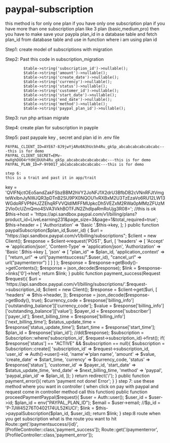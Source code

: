 # paypal-subscription



this method is for only one plan if you have only one subscription plan if you have more than one subscription plan like 3 plan (basic,medium,pro)
then you have to make save your paypla plan_id in a database table and fetch plan_id from database table and use in function where i am using plan id

Step1:
create model of subscriptions with migration 

Step2:
Past this code in subscription_migration

            $table->string('subscription_id')->nullable();
            $table->string('amount')->nullable();
            $table->string('create_date')->nullable();
            $table->string('currency')->nullable();
            $table->string('status')->nullable();
            $table->string('customer_id')->nullable();
            $table->string('start_date')->nullable();
            $table->string('end_date')->nullable();
            $table->string('method')->nullable();
            $table->string('paypal_plan_id')->nullable();
            
  Step3:
  run php artisan migrate
  
  Step4:
  create plan for subscription in payple
  
  Step5:
  past paypale key , secret and plan id in .env file
  
    PAYPAL_CLIENT_ID=AYE67-8J9jwYjARo0A3hUcbh4Ru_gkSp_abcabcabcabcabcabc---this is for demo
    PAYPAL_CLIENT_SECRET=EMv-mwXghDUO4rYdHjDUUh4Ru_gkSp_abcabcabcabcabcabc---this is for demo
    PAYPAL_PLAN_ID=P-9Y0017_abcabcabcabcabcabc---this is for demo
    
    step 6:
    this is a trait and past it in app/trait 
    
    
<?php

namespace App\Traits;
use GuzzleHttp\Exception\GuzzleException;
use GuzzleHttp\Exception\ClientException;
use GuzzleHttp\Pool;
use GuzzleHttp\Client;
use GuzzleHttp\Psr7\Request;
use function GuzzleHttp\Promise\settle;

trait PayPalPlansApi{
    private $key;
    protected $host;
    protected $header;


    public function __construct()
    {
    //here you have to past yor paypal account key id
        $this->key = 'QVlFNjctOEo5andZakFSbzBBM2hVY2JoNFJ1X2drU3BfbDB2cVNnRFJtVmgteWxIbnJyNWJQR3pDTnB2SU9PX0NQOU1vRXBxM2U3TzEzaVo6RU12LW13WGdoRFVPNHJZZEhqRFVVQldIMlFFMUpkcDh5VEZxM2RWa0pMMzZFUzM2Vlo0cUZmQmo4SVA3VkhBOTFJN2ZhdlpaRmRoUjg3R08=';
        //this is ok
        $this->host = 'https://api.sandbox.paypal.com/v1/billing/plans?product_id=LiveLearning231&page_size=3&page=1&total_required=true';

        $this->header = [
            'Authorization' => 'Basic '.$this->key,
        ];
    }



    public function paypalSubscription($plan_id,$user_id)
    {

        $url = "https://api.sandbox.paypal.com/v1/billing/subscriptions";

        $client = new Client();
        $response = $client->request('POST', $url, [
            'headers' => [
                'Accept' => 'application/json',
                'Content-Type' => 'application/json',
                'Authorization' => 'Basic '.$this->key
            ],
                'json' => [
                    "plan_id" => $plan_id,

                    'application_context' => [
                        "return_url" => url("paymentsuccess/".$user_id),
                        "cancel_url" => url("paymenterror")
                    ]

                ]

            ]
        );


        $response = $response->getBody()->getContents();

        $response = json_decode($response);
        $link = $response->links['0']->href;

        return $link;


        }


         public function payment_success(Request $request){

        $uri = 'https://api.sandbox.paypal.com/v1/billing/subscriptions/'.$request->subscription_id;


        $client = new Client();
        $response = $client->get($uri, [
            'headers' => $this->header,
        ]);

        $response = json_decode($response->getBody(), true);

        $currency_code = $response['billing_info']['outstanding_balance']['currency_code'];
        $value = $response['billing_info']['outstanding_balance']['value'];
        $payer_id = $response['subscriber']['payer_id'];
        $next_billing_time = $response['billing_info']['next_billing_time'];
        $status_update_time = $response['status_update_time'];
        $start_time = $response['start_time'];
        $plan_id = $response['plan_id'];

        //dd($response);
        $subscription = Subscription::where('subscription_id', $request->subscription_id)->first();

        if( $response['status'] == "ACTIVE" && $subscription == null){

            $subscription = Subscription::create([
                'subscription_id' => $request->subscription_id,
                'user_id' => Auth()->user()->id,
                'name'=>'plan name',
                'amount' => $value,
                'create_date' => $start_time,
                'currency' => $currency_code,
                'status' => $response['status'],
                'customer_id' => $payer_id,
                'start_date' => $status_update_time,
                'end_date' => $next_billing_time,
                'method' => 'paypal',
                'paypal_plan_id' => $plan_id,

            ]);

        }
        return redirect('/');


    }

    public function payment_error(){
        return 'payment not done! Error';
    }

}

step 7:
use these method where you want in controller ( when click on pay with paypal and request come in controller method call this function)

    public function proceedPaymentPaypal($request){

        $user = Auth::user();
        $user_id = $user->id;
        $plan_id    = env("PAYPAL_PLAN_ID");
        $email      = $user->email;

        //$p_id = 'P-7JW45276T0402174UL52KUCI';

        $link = $this->paypalSubscription($plan_id, $user_id);
        return $link;

    }
    
    
    step:8
    route when you get subscription what is the route you want to hit 
    
    Route::get('/paymentsuccess/{id}',[ProfileController::class,'payment_success']);
    Route::get('/paymenterror',[ProfileController::class,'payment_error']);
    
